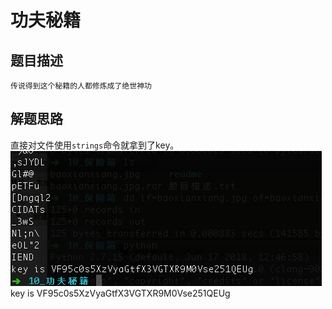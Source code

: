 # 功夫秘籍

## 题目描述
```
传说得到这个秘籍的人都修炼成了绝世神功
```

## 解题思路

直接对文件使用`strings`命令就拿到了key。
![](2018-07-11-10-26-22.png)
key is VF95c0s5XzVyaGtfX3VGTXR9M0Vse251QEUg  
